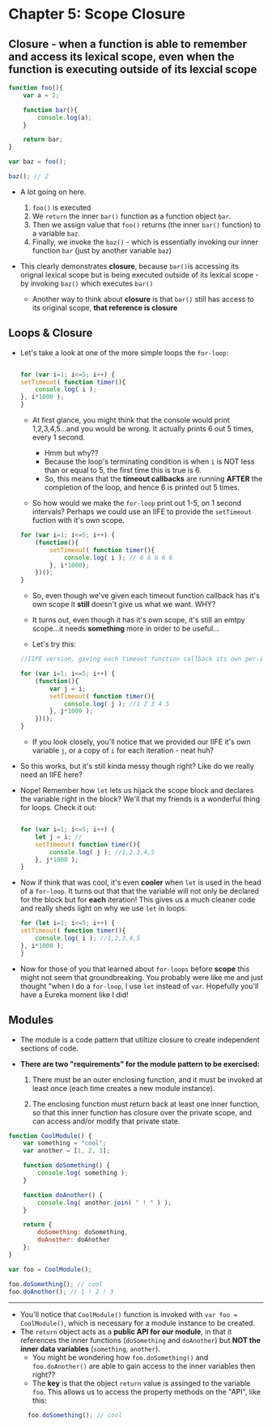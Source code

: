 # Chapter 5: Scope Closure

## **Closure** - when a function is able to remember and access its lexical scope, even when the function is executing outside of its lexcial scope

```javascript
function foo(){
    var a = 2;

    function bar(){
        console.log(a);
    }

    return bar;
}

var baz = foo();

baz(); // 2
```

* A lot going on here. 
  1. `foo()` is executed
  1. We `return` the inner `bar()` function as a function object `bar`.
  1. Then we assign value that `foo()` returns (the inner `bar()` function) to a variable `baz`. 
  1. Finally, we invoke the `baz()` - which is essentially invoking our inner function `bar` (just by another variable `baz`)

* This clearly demonstrates **closure**, because `bar()`is accessing its orignal lexical scope but is being executed outside of its lexical scope - by invoking `baz()` which executes `bar()`
  * Another way to think about **closure** is that `bar()` still has access to its original scope, **that reference is closure**

## Loops & Closure

* Let's take a look at one of the more simple loops the `for-loop`:
    ```javascript

    for (var i=1; i<=5; i++) {
	setTimeout( function timer(){
		console.log( i );
	}, i*1000 );
    }
    ```
    * At first glance, you might think that the console would print 1,2,3,4,5...and you would be wrong. It actually prints 6 out 5 times, every 1 second. 
      * Hmm but why??
      * Because the loop's terminating condition is when `i` is NOT less than or equal to 5, the first time this is true is 6. 
      * So, this means that the **timeout callbacks** are running **AFTER** the completion of the loop, and hence 6 is printed out 5 times. 
    
    * So how would we make the `for-loop` print out 1-5, on 1 second intervals? Perhaps we could use an IIFE to provide the `setTimeout` fuction with it's own scope. 

    ```javascript
    for (var i=1; i<=5; i++) {
        (function(){
            setTimeout( function timer(){
                console.log( i ); // 6 6 6 6 6 
            }, i*1000);
        })();
    }
    ```
    * So, even though we've given each timeout function callback has it's own scope it **still** doesn't give us what we want. WHY?
    * It turns out, even though it has it's own scope, it's still an emtpy scope...it needs **something** more in order to be useful...

    * Let's try this: 

    ```javascript
    //IIFE version, giving each timeout function callback its own per-iteration scope

    for (var i=1; i<=5; i++) {
        (function(){
            var j = i;
            setTimeout( function timer(){
                console.log( j ); //1 2 3 4 5 
            }, j*1000 );
        })();
    }
    ```
    * If you look closely, you'll notice that we provided our IIFE it's own variable `j`, or a copy of `i` for each iteration - neat huh?

* So this works, but it's still kinda messy though right? Like do we really need an IIFE here? 
* Nope! Remember how `let` lets us hijack the scope block and declares the variable right in the block? We'll that my friends is a wonderful thing for loops. Check it out: 

    ```javascript

    for (var i=1; i<=5; i++) {
        let j = i; // 
        setTimeout( function timer(){
            console.log( j ); //1,2,3,4,5
        }, j*1000 );
    }

    ```
* Now if think that was cool, it's even **cooler** when `let` is used in the head of a `for-loop`. It turns out that that the variable will not only be declared for the block but for **each** iteration! This gives us a much cleaner code and really sheds light on why we use `let` in loops:

    ```javascript
    for (let i=1; i<=5; i++) {
	setTimeout( function timer(){
		console.log( i ); //1,2,3,4,5
	}, i*1000 );
    }
    ```
* Now for those of you that learned about `for-loops` before **scope** this might not seem that groundbreaking. You probably were like me and just thought "when I do a `for-loop`, I use `let` instead of `var`. Hopefully you'll have a Eureka moment like I did!

## Modules
* The module is a code pattern that utiltize closure to create independent sections of code. 

* **There are two "requirements" for the module pattern to be exercised:**

  1. There must be an outer enclosing function, and it must be invoked at least once (each time creates a new module instance).

  0. The enclosing function must return back at least one inner function, so that this inner function has closure over the private scope, and can access and/or modify that private state.

```javascript
function CoolModule() {
	var something = "cool";
	var another = [1, 2, 3];

	function doSomething() {
		console.log( something );
	}

	function doAnother() {
		console.log( another.join( " ! " ) );
	}

	return {
		doSomething: doSomething,
		doAnother: doAnother
	};
}

var foo = CoolModule();

foo.doSomething(); // cool
foo.doAnother(); // 1 ! 2 ! 3
```

---
* You'll notice that `CoolModule()` function is invoked with `var foo = CoolModule()`, which is necessary for a module instance to be created. 
* The `return` object acts as a **public API for our module**, in that it references the inner functions (`doSomething` and `doAnother`) but **NOT the inner data variables** (`something`, `another`).
  * You might be wondering how `foo.doSomething()` and `foo.doAnother()` are able to gain access to the inner variables then right??
  * The **key** is that the object `return` value is assinged to the variable `foo`. This allows us to access the property methods on the "API", like this: 
  ```javascript
    foo.doSomething(); // cool
  ```

